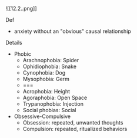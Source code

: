 
![[12.2..png]]

Def
- anxiety without an "obvious" causal relationship

Details
- Phobic
	- Arachnophobia:   Spider
	- Ophidiophobia:   Snake
	- Cynophobia:      Dog
	- Mysophobia:      Germ
	- ===
	- Acrophobia:      Height
	- Agoraphobia:     Open Space
	- Trypanophobia:   Injection
	- Social phobias:  Social
- Obsessive-Compulsive
	- Obsession: repeated, unwanted thoughts
	- Compulsion: repeated, ritualized behaviors